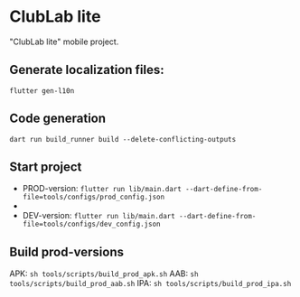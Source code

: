 # ClubLab lite

"ClubLab lite" mobile project.

## Generate localization files:

`flutter gen-l10n`

## Code generation

`dart run build_runner build --delete-conflicting-outputs`

## Start project

- PROD-version:
  `flutter run lib/main.dart --dart-define-from-file=tools/configs/prod_config.json`
-
- DEV-version:
  `flutter run lib/main.dart --dart-define-from-file=tools/configs/dev_config.json`

## Build prod-versions

APK: `sh tools/scripts/build_prod_apk.sh`
AAB: `sh tools/scripts/build_prod_aab.sh`
IPA: `sh tools/scripts/build_prod_ipa.sh`
